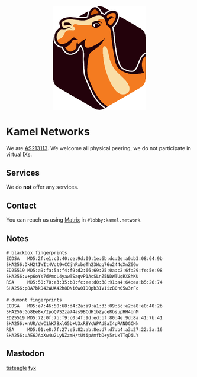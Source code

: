 <center><img src="https://raw.githubusercontent.com/kamelnetworks/site/master/kamelnetworks.png" width="250px"></center>

# Kamel Networks

We are [AS213113](https://www.peeringdb.com/net/23520).
We welcome all physical peering, we do not participate in virtual IXs.

## Services
We do __not__ offer any services.

## Contact

You can reach us using [Matrix](https://matrix.to/#/#lobby:kamel.network) in `#lobby:kamel.network`. 

## Notes

```
# blackbox fingerprints
ECDSA   MD5:2f:e1:c3:40:ce:9d:09:1e:6b:dc:2e:a0:b3:08:64:9b  SHA256:DkH2tIWIt4Vot9vCCjhPxbeTh23Wqq76u244qXnZ6Gw
ED25519 MD5:a9:fa:5a:f4:f9:d2:66:69:25:0a:c2:6f:29:fe:5e:98  SHA256:v+p6oYs7dVmcL4yawTSaqvP1AcSLnZ5NDWTUqRX8hKU
RSA     MD5:50:70:e3:35:b8:fc:ee:d0:38:91:a4:64:ea:b5:26:74  SHA256:p8A7bkD42WUA42h8DNi6w0ID0pb31V1izB0n05w3rFc

# dumont fingerprints
ECDSA   MD5:e7:46:50:68:d4:2a:a9:a1:33:09:5c:e2:a8:e0:40:2b  SHA256:Go8Ee8x/IpoQ7S2za74as9BCdH1bZyceRbsupHH4UnM
ED25519 MD5:72:0f:7b:f9:c0:4f:9d:ed:bf:80:4e:9d:8a:41:7b:41  SHA256:+nUR/qWC1hK7BxlG5b+U3xR8YcWPAdEaI4pRANDGCHk
RSA     MD5:01:e8:7f:27:e5:82:ab:8e:d7:d7:b4:a3:27:22:3a:16  SHA256:uAE6JAoXw4u2LyNZzmH/tUtipAmfbD+y5rUxTTqDiLY
```
## Mastodon
<a rel="me" href="https://kamel.social/@tisteagle">tisteagle</a>
<a rel="me" href="https://kamel.social/@fyx">fyx</a>
